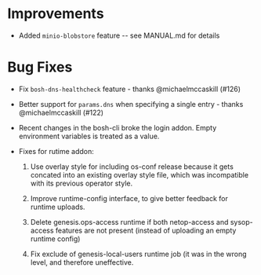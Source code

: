 # Improvements

- Added `minio-blobstore` feature -- see MANUAL.md for details

# Bug Fixes

- Fix `bosh-dns-healthcheck` feature - thanks @michaelmccaskill (#126)

- Better support for `params.dns` when specifying a single entry - thanks
  @michaelmccaskill (#122)

- Recent changes in the bosh-cli broke the login addon.  Empty environment variables is treated as a value.

- Fixes for rutime addon:

  1. Use overlay style for including os-conf release because it gets concated
     into an existing overlay style file, which was incompatible with its
     previous operator style.

  2. Improve runtime-config interface, to give better feedback for runtime
     uploads.

  3. Delete genesis.ops-access runtime if both netop-access and sysop-access
     features are not present (instead of uploading an empty runtime config)

  4. Fix exclude of genesis-local-users runtime job (it was in the wrong
     level, and therefore uneffective.

